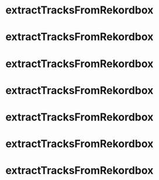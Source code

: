 # extractTracksFromRekordbox
# extractTracksFromRekordbox
# extractTracksFromRekordbox
# extractTracksFromRekordbox
# extractTracksFromRekordbox
# extractTracksFromRekordbox
# extractTracksFromRekordbox
